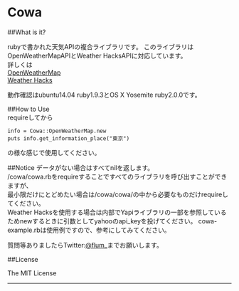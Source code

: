 Cowa
===========

##What is it?

rubyで書かれた天気APIの複合ライブラリです。
このライブラリはOpenWeatherMapAPIとWeather HacksAPIに対応しています。  
詳しくは  
[OpenWeatherMap](http://openweathermap.org/)  
[Weather Hacks](http://weather.livedoor.com/weather_hacks/)  

動作確認はubuntu14.04 ruby1.9.3とOS X Yosemite ruby2.0.0です。

##How to Use  
requireしてから

```
info = Cowa::OpenWeatherMap.new
puts info.get_information_place("東京")
```
の様な感じで使用してください。



##Notice
データがない場合はすべてnilを返します。  
/cowa/cowa.rbをrequireすることですべてのライブラリを呼び出すことができますが、  
最小限だけにとどめたい場合は/cowa/cowa/の中から必要なものだけrequireしてください。   
Weather Hacksを使用する場合は内部でYapiライブラリの一部を参照しているためnewするときに引数としてyahooのapi_keyを投げてください。
cowa-example.rbは使用例ですので、参考にしてみてください。  


質問等ありましたらTwitter:[@flum_](https://twitter.com/flum_)までお願いします。

##License

The MIT License

-------